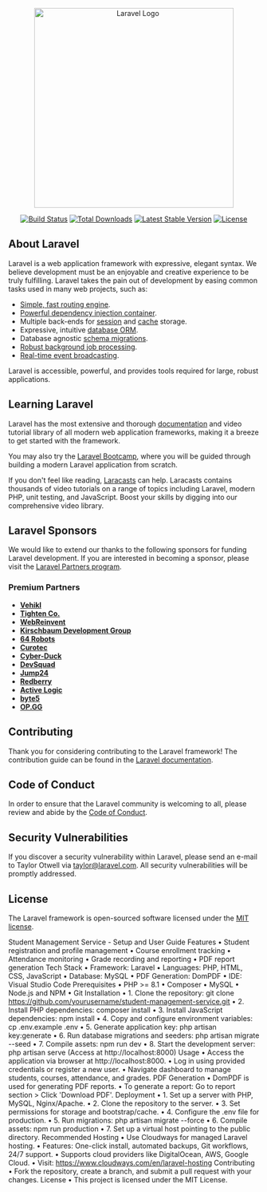<p align="center"><a href="https://laravel.com" target="_blank"><img src="https://raw.githubusercontent.com/laravel/art/master/logo-lockup/5%20SVG/2%20CMYK/1%20Full%20Color/laravel-logolockup-cmyk-red.svg" width="400" alt="Laravel Logo"></a></p>

<p align="center">
<a href="https://github.com/laravel/framework/actions"><img src="https://github.com/laravel/framework/workflows/tests/badge.svg" alt="Build Status"></a>
<a href="https://packagist.org/packages/laravel/framework"><img src="https://img.shields.io/packagist/dt/laravel/framework" alt="Total Downloads"></a>
<a href="https://packagist.org/packages/laravel/framework"><img src="https://img.shields.io/packagist/v/laravel/framework" alt="Latest Stable Version"></a>
<a href="https://packagist.org/packages/laravel/framework"><img src="https://img.shields.io/packagist/l/laravel/framework" alt="License"></a>
</p>

## About Laravel

Laravel is a web application framework with expressive, elegant syntax. We believe development must be an enjoyable and creative experience to be truly fulfilling. Laravel takes the pain out of development by easing common tasks used in many web projects, such as:

- [Simple, fast routing engine](https://laravel.com/docs/routing).
- [Powerful dependency injection container](https://laravel.com/docs/container).
- Multiple back-ends for [session](https://laravel.com/docs/session) and [cache](https://laravel.com/docs/cache) storage.
- Expressive, intuitive [database ORM](https://laravel.com/docs/eloquent).
- Database agnostic [schema migrations](https://laravel.com/docs/migrations).
- [Robust background job processing](https://laravel.com/docs/queues).
- [Real-time event broadcasting](https://laravel.com/docs/broadcasting).

Laravel is accessible, powerful, and provides tools required for large, robust applications.

## Learning Laravel

Laravel has the most extensive and thorough [documentation](https://laravel.com/docs) and video tutorial library of all modern web application frameworks, making it a breeze to get started with the framework.

You may also try the [Laravel Bootcamp](https://bootcamp.laravel.com), where you will be guided through building a modern Laravel application from scratch.

If you don't feel like reading, [Laracasts](https://laracasts.com) can help. Laracasts contains thousands of video tutorials on a range of topics including Laravel, modern PHP, unit testing, and JavaScript. Boost your skills by digging into our comprehensive video library.

## Laravel Sponsors

We would like to extend our thanks to the following sponsors for funding Laravel development. If you are interested in becoming a sponsor, please visit the [Laravel Partners program](https://partners.laravel.com).

### Premium Partners

- **[Vehikl](https://vehikl.com/)**
- **[Tighten Co.](https://tighten.co)**
- **[WebReinvent](https://webreinvent.com/)**
- **[Kirschbaum Development Group](https://kirschbaumdevelopment.com)**
- **[64 Robots](https://64robots.com)**
- **[Curotec](https://www.curotec.com/services/technologies/laravel/)**
- **[Cyber-Duck](https://cyber-duck.co.uk)**
- **[DevSquad](https://devsquad.com/hire-laravel-developers)**
- **[Jump24](https://jump24.co.uk)**
- **[Redberry](https://redberry.international/laravel/)**
- **[Active Logic](https://activelogic.com)**
- **[byte5](https://byte5.de)**
- **[OP.GG](https://op.gg)**

## Contributing

Thank you for considering contributing to the Laravel framework! The contribution guide can be found in the [Laravel documentation](https://laravel.com/docs/contributions).

## Code of Conduct

In order to ensure that the Laravel community is welcoming to all, please review and abide by the [Code of Conduct](https://laravel.com/docs/contributions#code-of-conduct).

## Security Vulnerabilities

If you discover a security vulnerability within Laravel, please send an e-mail to Taylor Otwell via [taylor@laravel.com](mailto:taylor@laravel.com). All security vulnerabilities will be promptly addressed.

## License

The Laravel framework is open-sourced software licensed under the [MIT license](https://opensource.org/licenses/MIT).


Student Management Service - Setup and User Guide
Features
•	Student registration and profile management
•	Course enrollment tracking
•	Attendance monitoring
•	Grade recording and reporting
•	PDF report generation
Tech Stack
•	Framework: Laravel
•	Languages: PHP, HTML, CSS, JavaScript
•	Database: MySQL
•	PDF Generation: DomPDF
•	IDE: Visual Studio Code
Prerequisites
•	PHP >= 8.1
•	Composer
•	MySQL
•	Node.js and NPM
•	Git
Installation
•	1. Clone the repository:
   git clone https://github.com/yourusername/student-management-service.git
•	2. Install PHP dependencies:
   composer install
•	3. Install JavaScript dependencies:
   npm install
•	4. Copy and configure environment variables:
   cp .env.example .env
•	5. Generate application key:
   php artisan key:generate
•	6. Run database migrations and seeders:
   php artisan migrate --seed
•	7. Compile assets:
   npm run dev
•	8. Start the development server:
   php artisan serve (Access at http://localhost:8000)
Usage
•	Access the application via browser at http://localhost:8000.
•	Log in using provided credentials or register a new user.
•	Navigate dashboard to manage students, courses, attendance, and grades.
PDF Generation
•	DomPDF is used for generating PDF reports.
•	To generate a report: Go to report section > Click 'Download PDF'.
Deployment
•	1. Set up a server with PHP, MySQL, Nginx/Apache.
•	2. Clone the repository to the server.
•	3. Set permissions for storage and bootstrap/cache.
•	4. Configure the .env file for production.
•	5. Run migrations:
   php artisan migrate --force
•	6. Compile assets:
   npm run production
•	7. Set up a virtual host pointing to the public directory.
Recommended Hosting
•	Use Cloudways for managed Laravel hosting.
•	Features: One-click install, automated backups, Git workflows, 24/7 support.
•	Supports cloud providers like DigitalOcean, AWS, Google Cloud.
•	Visit: https://www.cloudways.com/en/laravel-hosting
Contributing
•	Fork the repository, create a branch, and submit a pull request with your changes.
License
•	This project is licensed under the MIT License.

